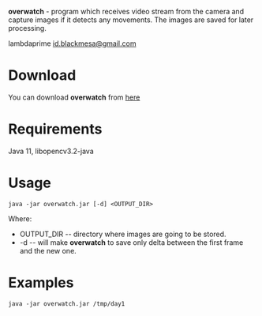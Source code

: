 **overwatch** - program which receives video stream from the camera and capture images if it detects any movements. The images are saved for later processing.

lambdaprime <id.blackmesa@gmail.com>

# Download

You can download **overwatch** from [here](https://github.com/lambdaprime/overwatch/blob/master/release/overwatch.v2.zip)

# Requirements

Java 11, libopencv3.2-java

# Usage

```
java -jar overwatch.jar [-d] <OUTPUT_DIR>
```

Where: 

* OUTPUT_DIR -- directory where images are going to be stored.
* -d -- will make **overwatch** to save only delta between the first frame and the new one. 

# Examples

```
java -jar overwatch.jar /tmp/day1
```
